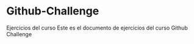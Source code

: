 # Github-Challenge
Ejercicios del curso
Este es el documento de ejercicios del curso Github Challenge
